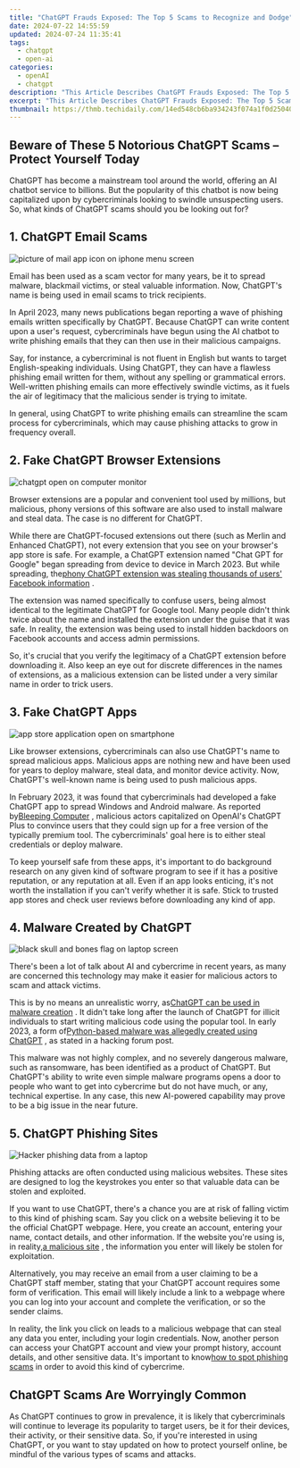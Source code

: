 ```yaml
---
title: "ChatGPT Frauds Exposed: The Top 5 Scams to Recognize and Dodge"
date: 2024-07-22 14:55:59
updated: 2024-07-24 11:35:41
tags:
  - chatgpt
  - open-ai
categories:
  - openAI
  - chatgpt
description: "This Article Describes ChatGPT Frauds Exposed: The Top 5 Scams to Recognize and Dodge"
excerpt: "This Article Describes ChatGPT Frauds Exposed: The Top 5 Scams to Recognize and Dodge"
thumbnail: https://thmb.techidaily.com/14ed548cb6ba934243f074a1f0d25040231f7c304990988423a92ecc2a56b8e7.jpg
---
```


## Beware of These 5 Notorious ChatGPT Scams – Protect Yourself Today

 ChatGPT has become a mainstream tool around the world, offering an AI chatbot service to billions. But the popularity of this chatbot is now being capitalized upon by cybercriminals looking to swindle unsuspecting users. So, what kinds of ChatGPT scams should you be looking out for?

## 1\. ChatGPT Email Scams

![picture of mail app icon on iphone menu screen](https://static1.makeuseofimages.com/wordpress/wp-content/uploads/2023/05/iphone-mail-1.jpg)

 Email has been used as a scam vector for many years, be it to spread malware, blackmail victims, or steal valuable information. Now, ChatGPT's name is being used in email scams to trick recipients.

 In April 2023, many news publications began reporting a wave of phishing emails written specifically by ChatGPT. Because ChatGPT can write content upon a user's request, cybercriminals have begun using the AI chatbot to write phishing emails that they can then use in their malicious campaigns.

 Say, for instance, a cybercriminal is not fluent in English but wants to target English-speaking individuals. Using ChatGPT, they can have a flawless phishing email written for them, without any spelling or grammatical errors. Well-written phishing emails can more effectively swindle victims, as it fuels the air of legitimacy that the malicious sender is trying to imitate.

 In general, using ChatGPT to write phishing emails can streamline the scam process for cybercriminals, which may cause phishing attacks to grow in frequency overall.

## 2\. Fake ChatGPT Browser Extensions

![chatgpt open on computer monitor](https://static1.makeuseofimages.com/wordpress/wp-content/uploads/2023/05/chatgpt-open-monitor.jpg)

 Browser extensions are a popular and convenient tool used by millions, but malicious, phony versions of this software are also used to install malware and steal data. The case is no different for ChatGPT.

 While there are ChatGPT-focused extensions out there (such as Merlin and Enhanced ChatGPT), not every extension that you see on your browser's app store is safe. For example, a ChatGPT extension named "Chat GPT for Google" began spreading from device to device in March 2023\. But while spreading, the[phony ChatGPT extension was stealing thousands of users' Facebook information](https://www.makeuseof.com/fake-chatgpt-chrome-extension-steals-facebook-logins/) .

 The extension was named specifically to confuse users, being almost identical to the legitimate ChatGPT for Google tool. Many people didn't think twice about the name and installed the extension under the guise that it was safe. In reality, the extension was being used to install hidden backdoors on Facebook accounts and access admin permissions.

 So, it's crucial that you verify the legitimacy of a ChatGPT extension before downloading it. Also keep an eye out for discrete differences in the names of extensions, as a malicious extension can be listed under a very similar name in order to trick users.

## 3\. Fake ChatGPT Apps

![app store application open on smartphone](https://static1.makeuseofimages.com/wordpress/wp-content/uploads/2023/05/app-store-smartphone.jpg)

 Like browser extensions, cybercriminals can also use ChatGPT's name to spread malicious apps. Malicious apps are nothing new and have been used for years to deploy malware, steal data, and monitor device activity. Now, ChatGPT's well-known name is being used to push malicious apps.

 In February 2023, it was found that cybercriminals had developed a fake ChatGPT app to spread Windows and Android malware. As reported by[Bleeping Computer](https://www.bleepingcomputer.com/news/security/hackers-use-fake-chatgpt-apps-to-push-windows-android-malware/) , malicious actors capitalized on OpenAI's ChatGPT Plus to convince users that they could sign up for a free version of the typically premium tool. The cybercriminals' goal here is to either steal credentials or deploy malware.

 To keep yourself safe from these apps, it's important to do background research on any given kind of software program to see if it has a positive reputation, or any reputation at all. Even if an app looks enticing, it's not worth the installation if you can't verify whether it is safe. Stick to trusted app stores and check user reviews before downloading any kind of app.

## 4\. Malware Created by ChatGPT

![black skull and bones flag on laptop screen](https://static1.makeuseofimages.com/wordpress/wp-content/uploads/2023/03/malware-on-laptop.jpg)

 There's been a lot of talk about AI and cybercrime in recent years, as many are concerned this technology may make it easier for malicious actors to scam and attack victims.

 This is by no means an unrealistic worry, as[ChatGPT can be used in malware creation](https://www.makeuseof.com/can-chatgpt-be-used-malware-creation/) . It didn't take long after the launch of ChatGPT for illicit individuals to start writing malicious code using the popular tool. In early 2023, a form of[Python-based malware was allegedly created using ChatGPT](https://www.makeuseof.com/chatgpt-used-by-cybercriminals-to-write-malware/) , as stated in a hacking forum post.

 This malware was not highly complex, and no severely dangerous malware, such as ransomware, has been identified as a product of ChatGPT. But ChatGPT's ability to write even simple malware programs opens a door to people who want to get into cybercrime but do not have much, or any, technical expertise. In any case, this new AI-powered capability may prove to be a big issue in the near future.

## 5\. ChatGPT Phishing Sites

![Hacker phishing data from a laptop](https://static1.makeuseofimages.com/wordpress/wp-content/uploads/2023/04/hacker-phishing-data.jpg)

 Phishing attacks are often conducted using malicious websites. These sites are designed to log the keystrokes you enter so that valuable data can be stolen and exploited.

 If you want to use ChatGPT, there's a chance you are at risk of falling victim to this kind of phishing scam. Say you click on a website believing it to be the official ChatGPT webpage. Here, you create an account, entering your name, contact details, and other information. If the website you're using is, in reality,[a malicious site](https://www.makeuseof.com/beginners-guide-to-malicious-websites/) , the information you enter will likely be stolen for exploitation.

 Alternatively, you may receive an email from a user claiming to be a ChatGPT staff member, stating that your ChatGPT account requires some form of verification. This email will likely include a link to a webpage where you can log into your account and complete the verification, or so the sender claims.

 In reality, the link you click on leads to a malicious webpage that can steal any data you enter, including your login credentials. Now, another person can access your ChatGPT account and view your prompt history, account details, and other sensitive data. It's important to know[how to spot phishing scams](https://www.makeuseof.com/top-signs-phishing-scams/) in order to avoid this kind of cybercrime.

## ChatGPT Scams Are Worryingly Common

 As ChatGPT continues to grow in prevalence, it is likely that cybercriminals will continue to leverage its popularity to target users, be it for their devices, their activity, or their sensitive data. So, if you're interested in using ChatGPT, or you want to stay updated on how to protect yourself online, be mindful of the various types of scams and attacks.


<ins class="adsbygoogle"
     style="display:block"
     data-ad-format="autorelaxed"
     data-ad-client="ca-pub-7571918770474297"
     data-ad-slot="1223367746"></ins>



<ins class="adsbygoogle"
     style="display:block"
     data-ad-client="ca-pub-7571918770474297"
     data-ad-slot="8358498916"
     data-ad-format="auto"
     data-full-width-responsive="true"></ins>
